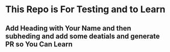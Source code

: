 # This Repo is For Testing and to Learn 
## Add Heading with Your Name and then subheding and add some deatials and generate PR so You Can Learn 

